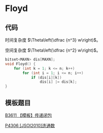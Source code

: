 # Floyd

## 代码

时间复杂度 $\Theta\left(\dfrac {n^3} w\right)$。

空间复杂度 $\Theta\left(\dfrac {n^2} w\right)$。

```cpp
bitset<MAXN> dis[MAXN];
void Floyd() {
    for (int k = 1; k <= n; k++)
        for (int i = 1; i <= n; i++)
            if (dis[i][k])
                dis[i] |= dis[k];
}
```

## 模板题目

[B3611 【模板】传递闭包](https://www.luogu.com.cn/problem/B3611)

[P4306 [JSOI2010]连通数](https://www.luogu.com.cn/problem/P4306)